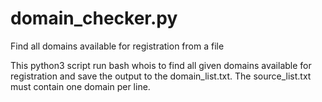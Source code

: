 # domain_checker.py
Find all domains available for registration from a file

This python3 script run bash whois to find all given domains available for registration and save the output to the domain_list.txt.
The source_list.txt must contain one domain per line.
